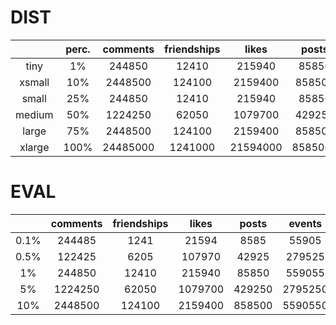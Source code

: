 # DIST

|        | perc. | comments  | friendships |  likes   |  posts  |  events  |
|:------:|:-----:|:---------:|:-----------:|:--------:|:-------:|:--------:|
|  tiny  |  1%   |  244850   |    12410    |  215940  |  85850  |  559055  |
| xsmall |  10%  |  2448500  |    124100   | 2159400  | 858500  | 5590550  |
| small  |  25%  |  244850   |    12410    |  215940  |  85850  |  559055  |
| medium |  50%  |  1224250  |    62050    | 1079700  | 429250  | 2795250  |
| large  |  75%  |  2448500  |    124100   | 2159400  | 858500  | 5590550  |
| xlarge |  100% |  24485000 |    1241000  | 21594000 | 8585000 | 55905500 |


# EVAL

|      | comments | friendships |  likes  |  posts |  events |
|:----:|:--------:|:-----------:|:-------:|:------:|:-------:|
| 0.1% |  244485  |     1241    |  21594  |  8585  |  55905  |
| 0.5% |  122425  |     6205    |  107970 |  42925 |  279525 |
|  1%  |  244850  |    12410    |  215940 |  85850 |  559055 |
|  5%  |  1224250 |    62050    | 1079700 | 429250 | 2795250 |
|  10% |  2448500 |    124100   | 2159400 | 858500 | 5590550 |
